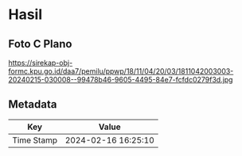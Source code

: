 # Hasil

## Foto C Plano

https://sirekap-obj-formc.kpu.go.id/daa7/pemilu/ppwp/18/11/04/20/03/1811042003003-20240215-030008--99478b46-9605-4495-84e7-fcfdc0279f3d.jpg


## Metadata

| Key        | Value               |
| ---------- | ------------------- |
| Time Stamp | 2024-02-16 16:25:10 |



